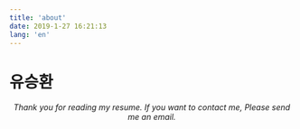 ```yaml
---
title: 'about'
date: 2019-1-27 16:21:13
lang: 'en'
---
```


# 유승환 

<div align="center">

_Thank you for reading my resume. If you want to contact me, Please send me an email._

</div>
